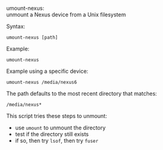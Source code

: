 umount-nexus:<br>unmount a Nexus device from a Unix filesystem

Syntax:

    umount-nexus [path]

Example:

    umount-nexus

Example using a specific device:

    umount-nexus /media/nexus6

The path defaults to the most recent directory that matches:

    /media/nexus*

This script tries these steps to unmount:

   * use `umount` to unmount the directory
   * test if the directory still exists
   * if so, then try `lsof`, then try `fuser`
